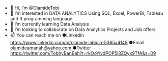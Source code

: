 - 👋 Hi, I’m @OlamideTobi
- 👀 I’m interested in DATA ANALYTICS Using SQL, Excel, PowerBi, Tableau and R programming language.
- 🌱 I’m currently learning Data Analysis
- 💞️ I’m looking to collaborate on Data Analytics Projects and Job offers
- 📫 You can reach me on ●LinkedIn https://www.linkedin.com/in/olamide-abiola-5365a4148  ●Email olamideamanah@yahoo.com
 ●Twitter https://twitter.com/TobhyBanBah?t=rkOoYivdPOP5i8ZQyx9TfA&s=09

<!---
OlamideTobi/OlamideTobi is a ✨ special ✨ repository because its `README.md` (this file) appears on your GitHub profile.
You can click the Preview link to take a look at your changes.
--->
